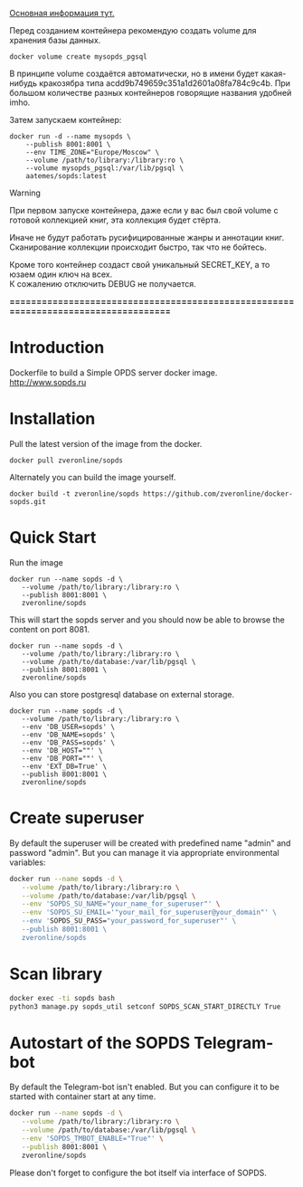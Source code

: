<a href="https://github.com/ichbinkirgiz/sopds" target="_blank">Основная информация тут.</a>

Перед созданием контейнера рекомендую создать volume для хранения базы данных.

```
docker volume create mysopds_pgsql
```

В принципе volume создаётся автоматически, но в имени будет какая-нибудь кракозябра типа acdd9b749659c351a1d2601a08fa784c9c4b. При большом количестве разных контейнеров говорящие названия удобней imho.


Затем запускаем контейнер:

```
docker run -d --name mysopds \
    --publish 8001:8001 \
    --env TIME_ZONE="Europe/Moscow" \ 
    --volume /path/to/library:/library:ro \
    --volume mysopds_pgsql:/var/lib/pgsql \
    aatemes/sopds:latest
```
> [!WARNING]
> При первом запуске контейнера, даже если у вас был свой volume с готовой коллекцией книг, эта коллекция будет стёрта.

Иначе не будут работать русифицированные жанры и аннотации книг. Сканирование коллекции происходит быстро, так что не бойтесь.

Кроме того контейнер создаст свой уникальный SECRET_KEY, а то юзаем один ключ на всех.<br>
К сожалению отключить DEBUG не получается.

**===================================================================================**

# Introduction

Dockerfile to build a Simple OPDS server docker image.
http://www.sopds.ru

# Installation

Pull the latest version of the image from the docker.

```
docker pull zveronline/sopds
```

Alternately you can build the image yourself.

```
docker build -t zveronline/sopds https://github.com/zveronline/docker-sopds.git
```

# Quick Start

Run the image

```
docker run --name sopds -d \
   --volume /path/to/library:/library:ro \
   --publish 8001:8001 \
   zveronline/sopds
```

This will start the sopds server and you should now be able to browse the content on port 8081.

```
docker run --name sopds -d \
   --volume /path/to/library:/library:ro \
   --volume /path/to/database:/var/lib/pgsql \
   --publish 8001:8001 \
   zveronline/sopds
```

Also you can store postgresql database on external storage.

```
docker run --name sopds -d \
   --volume /path/to/library:/library:ro \
   --env 'DB_USER=sopds' \
   --env 'DB_NAME=sopds' \
   --env 'DB_PASS=sopds' \
   --env 'DB_HOST=""' \
   --env 'DB_PORT=""' \
   --env 'EXT_DB=True' \
   --publish 8001:8001 \
   zveronline/sopds
```


# Create superuser

By default the superuser will be created with predefined name "admin" and password "admin". But you can manage it via appropriate environmental variables:
```bash
docker run --name sopds -d \
   --volume /path/to/library:/library:ro \
   --volume /path/to/database:/var/lib/pgsql \
   --env 'SOPDS_SU_NAME="your_name_for_superuser"' \
   --env 'SOPDS_SU_EMAIL='"your_mail_for_superuser@your_domain"' \
   --env 'SOPDS_SU_PASS="your_password_for_superuser"' \
   --publish 8001:8001 \
   zveronline/sopds
```

# Scan library

```bash
docker exec -ti sopds bash
python3 manage.py sopds_util setconf SOPDS_SCAN_START_DIRECTLY True
```

# Autostart of the SOPDS Telegram-bot

By default the Telegram-bot isn't enabled. But you can configure it to be started with container start at any time. 
```bash
docker run --name sopds -d \
   --volume /path/to/library:/library:ro \
   --volume /path/to/database:/var/lib/pgsql \
   --env 'SOPDS_TMBOT_ENABLE="True"' \
   --publish 8001:8001 \
   zveronline/sopds
```
Please don't forget to configure the bot itself via interface of SOPDS.
